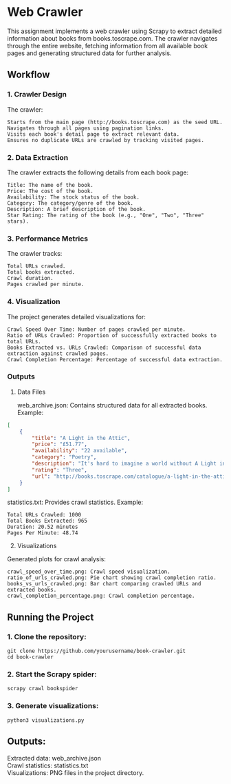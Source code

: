 # Web Crawler
This assignment implements a web crawler using Scrapy to extract detailed information about books from books.toscrape.com. The crawler navigates through the entire website, fetching information from all available book pages and generating structured data for further analysis.

## Workflow
### 1. Crawler Design

The crawler:

    Starts from the main page (http://books.toscrape.com) as the seed URL.
    Navigates through all pages using pagination links.
    Visits each book's detail page to extract relevant data.
    Ensures no duplicate URLs are crawled by tracking visited pages.

### 2. Data Extraction

The crawler extracts the following details from each book page:

    Title: The name of the book.
    Price: The cost of the book.
    Availability: The stock status of the book.
    Category: The category/genre of the book.
    Description: A brief description of the book.
    Star Rating: The rating of the book (e.g., "One", "Two", "Three" stars).

### 3. Performance Metrics

The crawler tracks:

    Total URLs crawled.
    Total books extracted.
    Crawl duration.
    Pages crawled per minute.

### 4. Visualization

The project generates detailed visualizations for:

    Crawl Speed Over Time: Number of pages crawled per minute.
    Ratio of URLs Crawled: Proportion of successfully extracted books to total URLs.
    Books Extracted vs. URLs Crawled: Comparison of successful data extraction against crawled pages.
    Crawl Completion Percentage: Percentage of successful data extraction.

### Outputs
1. Data Files

    web_archive.json: Contains structured data for all extracted books. Example:
```json
[
    {
        "title": "A Light in the Attic",
        "price": "£51.77",
        "availability": "22 available",
        "category": "Poetry",
        "description": "It's hard to imagine a world without A Light in the Attic...",
        "rating": "Three",
        "url": "http://books.toscrape.com/catalogue/a-light-in-the-attic_1000/index.html"
    }
]
```
statistics.txt: Provides crawl statistics. Example:

    Total URLs Crawled: 1000
    Total Books Extracted: 965
    Duration: 20.52 minutes
    Pages Per Minute: 48.74

2. Visualizations

Generated plots for crawl analysis:

    crawl_speed_over_time.png: Crawl speed visualization.
    ratio_of_urls_crawled.png: Pie chart showing crawl completion ratio.
    books_vs_urls_crawled.png: Bar chart comparing crawled URLs and extracted books.
    crawl_completion_percentage.png: Crawl completion percentage.

## Running the Project

### 1. Clone the repository:

`git clone https://github.com/yourusername/book-crawler.git`\
`cd book-crawler`

### 2. Start the Scrapy spider:

`scrapy crawl bookspider `

### 3. Generate visualizations:

  `python3 visualizations.py`

## Outputs:
Extracted data: web_archive.json\
Crawl statistics: statistics.txt\
Visualizations: PNG files in the project directory.

